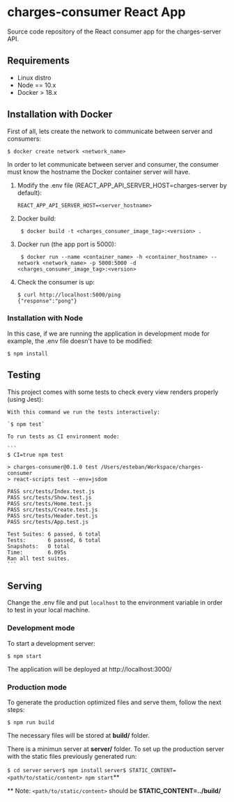 # charges-consumer React App

Source code repository of the React consumer app for the charges-server API.

## Requirements

- Linux distro
- Node == 10.x
- Docker > 18.x

## Installation with Docker

First of all, lets create the network to communicate between server and consumers:

`$ docker create network <network_name>`

In order to let communicate between server and consumer, the consumer must know the hostname the Docker container server will have.

1. Modify the .env file (REACT_APP_API_SERVER_HOST=charges-server by default):

	`REACT_APP_API_SERVER_HOST=<server_hostname>`

2. Docker build:

	` $ docker build -t <charges_consumer_image_tag>:<version> .`

3. Docker run (the app port is 5000):

	` $ docker run --name <container_name> -h <container_hostname> --network <network_name> -p 5000:5000 -d <charges_consumer_image_tag>:<version>`

4. Check the consumer is up:

	```
	$ curl http://localhost:5000/ping
	{"response":"pong"}
	```

### Installation with Node

In this case, if we are running the application in development mode for example, the .env file doesn't have to be modified:

`$ npm install`

## Testing

This project comes with some tests to check every view renders properly (using Jest):

	With this command we run the tests interactively:

	`$ npm test`

	To run tests as CI environment mode:

	```
	$ CI=true npm test

	> charges-consumer@0.1.0 test /Users/esteban/Workspace/charges-consumer
	> react-scripts test --env=jsdom

	PASS src/tests/Index.test.js
	PASS src/tests/Show.test.js
	PASS src/tests/Home.test.js
	PASS src/tests/Create.test.js
	PASS src/tests/Header.test.js
	PASS src/tests/App.test.js

	Test Suites: 6 passed, 6 total
	Tests:       6 passed, 6 total
	Snapshots:   0 total
	Time:        6.095s
	Ran all test suites.
	```

## Serving

Change the .env file and put `localhost` to the environment variable in order to test in your local machine.

### Development mode

To start a development server:

`$ npm start`

The application will be deployed at http://localhost:3000/

### Production mode

To generate the production optimized files and serve them, follow the next steps:

`$ npm run build`

The necessary files will be stored at __build/__ folder.

There is a minimun server at __server/__ folder. To set up the production server with the static files previously generated run:

`$ cd server`
`server$ npm install`
`server$ STATIC_CONTENT=<path/to/static/content> npm start`**

** Note: `<path/to/static/content>` should be __STATIC_CONTENT=../build/__
